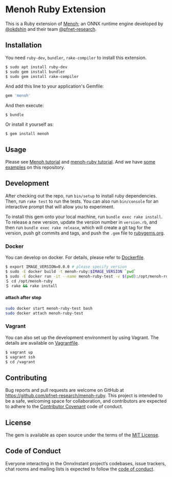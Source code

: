 # Menoh Ruby Extension 

This is a Ruby extension of [Menoh](https://github.com/pfnet-research/menoh); an ONNX runtime engine developed by [@okdshin](https://github.com/okdshin) and their team [@pfnet-research](https://github.com/pfnet-research).

## Installation

You need `ruby-dev`, `bundler`, `rake-compiler` to install this extension.

```bash
$ sudo apt install ruby-dev
$ sudo gem install bundler
$ sudo gem install rake-compiler
```

And add this line to your application's Gemfile:

```ruby
gem 'menoh'
```

And then execute:

    $ bundle

Or install it yourself as:

    $ gem install menoh

## Usage

Please see [Menoh tutorial](https://github.com/pfnet-research/menoh/blob/master/docs/tutorial.md) and [menoh-ruby tutorial](https://github.com/pfnet-research/menoh-ruby/blob/master/docs/tutorial.md).
And we have [some examples](https://github.com/pfnet-research/menoh/blob/master/example/) on this repository.

## Development

After checking out the repo, run `bin/setup` to install ruby dependencies. Then, run `rake test` to run the tests. You can also run `bin/console` for an interactive prompt that will allow you to experiment.

To install this gem onto your local machine, run `bundle exec rake install`. To release a new version, update the version number in `version.rb`, and then run `bundle exec rake release`, which will create a git tag for the version, push git commits and tags, and push the `.gem` file to [rubygems.org](https://rubygems.org).

### Docker

You can develop on docker. For details, please refer to [Dockerfile](Dockerfile).

```bash
$ export IMAGE_VERSION=0.0.0 # please specify version
$ sudo -E docker build -t menoh-ruby:$IMAGE_VERSION `pwd`
$ sudo -E docker run -it --name menoh-ruby-test -v $(pwd):/opt/menoh-ruby --entrypoint /bin/bash menoh-ruby:$IMAGE_VERSION
＄ cd /opt/menoh-ruby
＄ rake && rake install

```

#### attach after stop

```bash
sudo docker start menoh-ruby-test bash
sudo docker attach menoh-ruby-test
```

### Vagrant

You can also set up the development environment by using Vagrant. The details are available on [Vagrantfile](Vagrantfile).

```bash
$ vagrant up
$ vagrant ssh
$ cd /vagrant
```

## Contributing

Bug reports and pull requests are welcome on GitHub at https://github.com/pfnet-research/menoh-ruby. This project is intended to be a safe, welcoming space for collaboration, and contributors are expected to adhere to the [Contributor Covenant](http://contributor-covenant.org) code of conduct.

## License

The gem is available as open source under the terms of the [MIT License](https://opensource.org/licenses/MIT).

## Code of Conduct

Everyone interacting in the OnnxInstant project’s codebases, issue trackers, chat rooms and mailing lists is expected to follow the [code of conduct](https://github.com/pfnet-research/menoh-ruby/blob/master/CODE_OF_CONDUCT.md).
